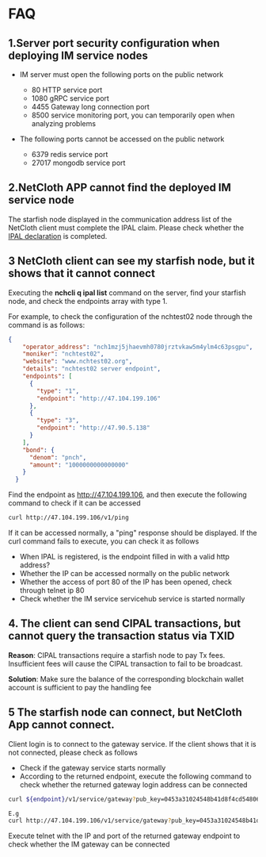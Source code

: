 # FAQ
## 1.Server port security configuration when deploying IM service nodes
* IM server must open the following ports on the public network
  * 80 HTTP service port
  * 1080 gRPC service port
  * 4455 Gateway long connection port
  * 8500 service monitoring port, you can temporarily open when analyzing problems

* The following ports cannot be accessed on the public network
  * 6379 redis service port
  * 27017 mongodb service port

## 2.NetCloth APP cannot find the deployed IM service node
The starfish node displayed in the communication address list of the NetCloth client must complete the IPAL claim. Please check whether the [IPAL declaration](../ipal/ipal.md) is completed.

## 3 NetCloth client can see my starfish node, but it shows that it cannot connect
Executing the **nchcli q ipal list** command on the server, find your starfish node, and check the endpoints array with type 1.

For example, to check the configuration of the nchtest02 node through the command is as follows:
```json
{
    "operator_address": "nch1mzj5jhaevmh0780jrztvkaw5m4ylm4c63psgpu",
    "moniker": "nchtest02",
    "website": "www.nchtest02.org",
    "details": "nchtest02 server endpoint",
    "endpoints": [
      {
        "type": "1",
        "endpoint": "http://47.104.199.106"
      },
      {
        "type": "3",
        "endpoint": "http://47.90.5.138"
      }
    ],
    "bond": {
      "denom": "pnch",
      "amount": "1000000000000000"
    }
  }
```

Find the endpoint as http://47.104.199.106, and then execute the following command to check if it can be accessed

```bash
curl http://47.104.199.106/v1/ping
```

If it can be accessed normally, a "ping" response should be displayed. If the curl command fails to execute, you can check it as follows
* When IPAL is registered, is the endpoint filled in with a valid http address?
* Whether the IP can be accessed normally on the public network
* Whether the access of port 80 of the IP has been opened, check through telnet ip 80
* Check whether the IM service servicehub service is started normally

## 4. The client can send CIPAL transactions, but cannot query the transaction status via TXID  
   
**Reason**: CIPAL transactions require a starfish node to pay Tx fees. Insufficient fees will cause the CIPAL transaction to fail to be broadcast.

**Solution**: Make sure the balance of the corresponding blockchain wallet account is sufficient to pay the handling fee

## 5 The starfish node can connect, but NetCloth App cannot connect.

Client login is to connect to the gateway service. If the client shows that it is not connected, please check as follows

* Check if the gateway service starts normally
* According to the returned endpoint, execute the following command to check whether the returned gateway login address can be connected

```bash
curl ${endpoint}/v1/service/gateway?pub_key=0453a31024548b41d8f4cd54806289948774ea7b303543035dc88efd70217efed243609e8883b4acd75fe68a22e6a322c71275a6a35173538a60896d10a1d0ae80

E.g
curl http://47.104.199.106/v1/service/gateway?pub_key=0453a31024548b41d8f4cd54806289948774ea7b303543035dc88efd70217efed243609e8883b4acd75fe68a22e6a322c71275a6a35173538a60896d10a1d0ae80
```

Execute telnet with the IP and port of the returned gateway endpoint to check whether the IM gateway can be connected
